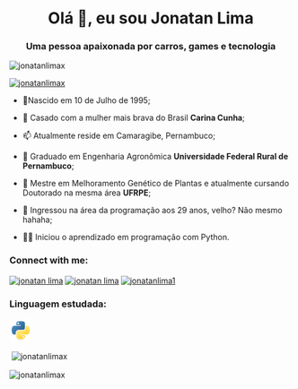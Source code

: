 <h1 align="center">Olá 👋, eu sou Jonatan Lima</h1>
<h3 align="center">Uma pessoa apaixonada por carros, games e tecnologia</h3>

<p align="left"> <img src="https://komarev.com/ghpvc/?username=jonatanlimax&label=Profile%20views&color=0e75b6&style=flat" alt="jonatanlimax" /> </p>

<p align="left"> <a href="https://github.com/ryo-ma/github-profile-trophy"><img src="https://github-profile-trophy.vercel.app/?username=jonatanlimax" alt="jonatanlimax" /></a> </p>
 
- 📅Nascido em 10 de Julho de 1995;
- 👯 Casado com a mulher mais brava do Brasil **Carina Cunha**;

- 📫 Atualmente reside em Camaragibe, Pernambuco;
- 🌱 Graduado em Engenharia Agronômica **Universidade Federal Rural de Pernambuco**;

- 🔭 Mestre em Melhoramento Genético de Plantas e atualmente cursando Doutorado na mesma área **UFRPE**;
- 📄 Ingressou na área da programação aos 29 anos, velho? Não mesmo hahaha;
- 👨‍💻 Iniciou o aprendizado em programação com Python.



<h3 align="left">Connect with me:</h3>
<p align="left">
<a href="https://linkedin.com/in/jonatan lima" target="blank"><img align="center" src="https://raw.githubusercontent.com/rahuldkjain/github-profile-readme-generator/master/src/images/icons/Social/linked-in-alt.svg" alt="jonatan lima" height="30" width="40" /></a>
<a href="https://fb.com/jonatan lima" target="blank"><img align="center" src="https://raw.githubusercontent.com/rahuldkjain/github-profile-readme-generator/master/src/images/icons/Social/facebook.svg" alt="jonatan lima" height="30" width="40" /></a>
<a href="https://instagram.com/jonatanlima1" target="blank"><img align="center" src="https://raw.githubusercontent.com/rahuldkjain/github-profile-readme-generator/master/src/images/icons/Social/instagram.svg" alt="jonatanlima1" height="30" width="40" /></a>
</p>

<h3 align="left">Linguagem estudada:</h3>
<p align="left"> <a href="https://www.python.org" target="_blank" rel="noreferrer"> <img src="https://raw.githubusercontent.com/devicons/devicon/master/icons/python/python-original.svg" alt="python" width="40" height="40"/> </a> </p>



<p>&nbsp;<img align="center" src="https://github-readme-stats.vercel.app/api?username=jonatanlimax&show_icons=true&locale=en" alt="jonatanlimax" /></p>

<p><img align="center" src="https://github-readme-streak-stats.herokuapp.com/?user=jonatanlimax&" alt="jonatanlimax" /></p>


<!--
**jonatanlimax/jonatanlimax** is a ✨ _special_ ✨ repository because its `README.md` (this file) appears on your GitHub profile.

Here are some ideas to get you started:

- 🔭 I’m currently working on ...
- 🌱 I’m currently learning ...
- 👯 I’m looking to collaborate on ...
- 🤔 I’m looking for help with ...
- 💬 Ask me about ...
- 📫 How to reach me: ...
- 😄 Pronouns: ...
- ⚡ Fun fact: ...
-->
